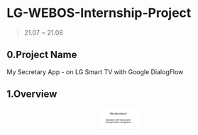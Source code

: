 # LG-WEBOS-Internship-Project
> 21.07 ~ 21.08

## 0.Project Name
My Secretary App - on LG Smart TV with Google DialogFlow

## 1.Overview
<p align="center"><img src="./picture/title.PNG" height="50"></img></p>
